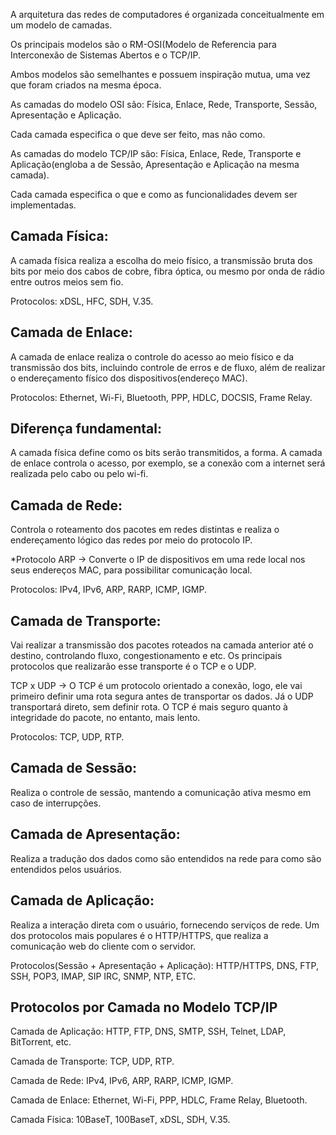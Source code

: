 A arquitetura das redes de computadores é organizada conceitualmente em um modelo de camadas.

Os principais modelos são o RM-OSI(Modelo de Referencia para Interconexão de Sistemas Abertos e o TCP/IP.

Ambos modelos são semelhantes e possuem inspiração mutua, uma vez que foram criados na mesma época.

As camadas do modelo OSI são: Física, Enlace, Rede, Transporte, Sessão, Apresentação e Aplicação.

Cada camada especifica o que deve ser feito, mas não como.

As camadas do modelo TCP/IP são: Física, Enlace, Rede, Transporte e Aplicação(engloba a de Sessão, Apresentação e Aplicação na mesma camada).

Cada camada especifica o que e como as funcionalidades devem ser implementadas.

## Camada Física:

A camada física realiza a escolha do meio físico, a transmissão bruta dos bits por meio dos cabos de cobre, fibra óptica, ou mesmo por onda de rádio entre outros meios sem fio. 

Protocolos: xDSL, HFC, SDH, V.35.

## Camada de Enlace:

A camada de enlace realiza o controle do acesso ao meio físico e da transmissão dos bits, incluindo controle de erros e de fluxo, além de realizar o endereçamento físico dos dispositivos(endereço MAC).

Protocolos: Ethernet, Wi-Fi, Bluetooth, PPP, HDLC, DOCSIS, Frame Relay.

## Diferença fundamental:

A camada física define como os bits serão transmitidos, a forma. A camada de enlace controla o acesso, por exemplo, se a conexão com a internet será realizada pelo cabo ou pelo wi-fi.

## Camada de Rede:

Controla o roteamento dos pacotes em redes distintas e realiza o endereçamento lógico das redes por meio do protocolo IP.

*Protocolo ARP -> Converte o IP de dispositivos em uma rede local nos seus endereços MAC, para possibilitar comunicação local.

Protocolos: IPv4, IPv6, ARP, RARP, ICMP, IGMP.

## Camada de Transporte:

Vai realizar a transmissão dos pacotes roteados na camada anterior até o destino, controlando fluxo, congestionamento e etc. Os principais protocolos que realizarão esse transporte é o TCP e o UDP.

TCP x UDP -> O TCP é um protocolo orientado a conexão, logo, ele vai primeiro definir uma rota segura antes de transportar os dados. Já o UDP transportará direto, sem definir rota. O TCP é mais seguro quanto à integridade do pacote, no entanto, mais lento.

Protocolos: TCP, UDP, RTP.

## Camada de Sessão:

Realiza o controle de sessão, mantendo a comunicação ativa mesmo em caso de interrupções.

## Camada de Apresentação:

Realiza a tradução dos dados como são entendidos na rede para como são entendidos pelos usuários.

## Camada de Aplicação:

Realiza a interação direta com o usuário, fornecendo serviços de rede. Um dos protocolos mais populares é o HTTP/HTTPS, que realiza a comunicação web do cliente com o servidor.

Protocolos(Sessão + Apresentação + Aplicação): HTTP/HTTPS, DNS, FTP, SSH, POP3, IMAP, SIP IRC, SNMP, NTP, ETC. 

## Protocolos por Camada no Modelo TCP/IP

Camada de Aplicação: HTTP, FTP, DNS, SMTP, SSH, Telnet, LDAP, BitTorrent, etc.

Camada de Transporte: TCP, UDP, RTP.

Camada de Rede: IPv4, IPv6, ARP, RARP, ICMP, IGMP.

Camada de Enlace: Ethernet, Wi-Fi, PPP, HDLC, Frame Relay, Bluetooth.

Camada Física: 10BaseT, 100BaseT, xDSL, SDH, V.35.
